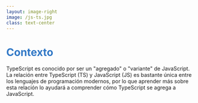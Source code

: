 ```yaml
---
layout: image-right
image: /js-ts.jpg
class: text-center
---
```


# Contexto
TypeScript es conocido por ser un "agregado" o "variante" de JavaScript. La relación entre TypeScript (TS) y JavaScript (JS) es bastante única entre los lenguajes de programación modernos, 
por lo que aprender más sobre esta relación lo ayudará a comprender cómo TypeScript se agrega a JavaScript.



<style>
h1 {
  background-color: #3178c6;
  background-size: 100%;
  -webkit-background-clip: text;
  -moz-background-clip: text;
  -webkit-text-fill-color: transparent;
  -moz-text-fill-color: transparent;
}
</style>